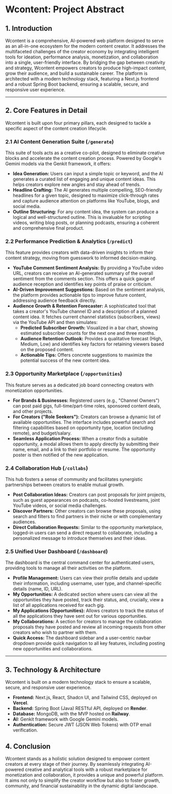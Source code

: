 
# Wcontent: Project Abstract

## 1. Introduction

Wcontent is a comprehensive, AI-powered web platform designed to serve as an all-in-one ecosystem for the modern content creator. It addresses the multifaceted challenges of the creator economy by integrating intelligent tools for ideation, performance analysis, monetization, and collaboration into a single, user-friendly interface. By bridging the gap between creativity and strategy, Wcontent empowers creators to produce high-impact content, grow their audience, and build a sustainable career. The platform is architected with a modern technology stack, featuring a Next.js frontend and a robust Spring Boot backend, ensuring a scalable, secure, and responsive user experience.

---

## 2. Core Features in Detail

Wcontent is built upon four primary pillars, each designed to tackle a specific aspect of the content creation lifecycle.

### 2.1 AI Content Generation Suite (`/generate`)

This suite of tools acts as a creative co-pilot, designed to eliminate creative blocks and accelerate the content creation process. Powered by Google's Gemini models via the Genkit framework, it offers:

*   **Idea Generation:** Users can input a simple topic or keyword, and the AI generates a curated list of engaging and unique content ideas. This helps creators explore new angles and stay ahead of trends.
*   **Headline Crafting:** The AI generates multiple compelling, SEO-friendly headlines for a given topic, designed to maximize click-through rates and capture audience attention on platforms like YouTube, blogs, and social media.
*   **Outline Structuring:** For any content idea, the system can produce a logical and well-structured outline. This is invaluable for scripting videos, writing blog posts, or planning podcasts, ensuring a coherent and comprehensive final product.

### 2.2 Performance Prediction & Analytics (`/predict`)

This feature provides creators with data-driven insights to inform their content strategy, moving from guesswork to informed decision-making.

*   **YouTube Comment Sentiment Analysis:** By providing a YouTube video URL, creators can receive an AI-generated summary of the overall sentiment from the comments section. This offers a quick gauge of audience reception and identifies key points of praise or criticism.
*   **AI-Driven Improvement Suggestions:** Based on the sentiment analysis, the platform provides actionable tips to improve future content, addressing audience feedback directly.
*   **Audience Growth & Retention Forecaster:** A sophisticated tool that takes a creator's YouTube channel ID and a description of a planned content idea. It fetches current channel statistics (subscribers, views) via the YouTube API and then simulates:
    *   **Predicted Subscriber Growth:** Visualized in a bar chart, showing estimated subscriber counts for the next one and three months.
    *   **Audience Retention Outlook:** Provides a qualitative forecast (High, Medium, Low) and identifies key factors for retaining viewers based on the proposed content.
    *   **Actionable Tips:** Offers concrete suggestions to maximize the potential success of the new content idea.

### 2.3 Opportunity Marketplace (`/opportunities`)

This feature serves as a dedicated job board connecting creators with monetization opportunities.

*   **For Brands & Businesses:** Registered users (e.g., "Channel Owners") can post paid gigs, full-time/part-time roles, sponsored content deals, and other projects.
*   **For Creators ("Role Seekers"):** Creators can browse a dynamic list of available opportunities. The interface includes powerful search and filtering capabilities based on opportunity type, location (including remote), and budget/salary.
*   **Seamless Application Process:** When a creator finds a suitable opportunity, a modal allows them to apply directly by submitting their name, email, and a link to their portfolio or resume. The opportunity poster is then notified of the new application.

### 2.4 Collaboration Hub (`/collabs`)

This hub fosters a sense of community and facilitates synergistic partnerships between creators to enable mutual growth.

*   **Post Collaboration Ideas:** Creators can post proposals for joint projects, such as guest appearances on podcasts, co-hosted livestreams, joint YouTube videos, or social media challenges.
*   **Discover Partners:** Other creators can browse these proposals, using search and filters to find partners in their niche or with complementary audiences.
*   **Direct Collaboration Requests:** Similar to the opportunity marketplace, logged-in users can send a direct request to collaborate, including a personalized message to introduce themselves and their ideas.

### 2.5 Unified User Dashboard (`/dashboard`)

The dashboard is the central command center for authenticated users, providing tools to manage all their activities on the platform.

*   **Profile Management:** Users can view their profile details and update their information, including username, user type, and channel-specific details (name, ID, URL).
*   **My Opportunities:** A dedicated section where users can view all the opportunities they have posted, track their status, and, crucially, view a list of all applications received for each gig.
*   **My Applications (Opportunities):** Allows creators to track the status of all the applications they have sent out for various opportunities.
*   **My Collaborations:** A section for creators to manage the collaboration proposals they have posted and review all incoming requests from other creators who wish to partner with them.
*   **Quick Access:** The dashboard sidebar and a user-centric navbar dropdown provide quick navigation to all key features, including posting new opportunities and collaborations.

---

## 3. Technology & Architecture

Wcontent is built on a modern technology stack to ensure a scalable, secure, and responsive user experience.
*   **Frontend:** Next.js, React, Shadcn UI, and Tailwind CSS, deployed on **Vercel**.
*   **Backend:** Spring Boot (Java) RESTful API, deployed on **Render**.
*   **Database:** MongoDB, with the MVP hosted on **Railway**.
*   **AI:** Genkit framework with Google Gemini models.
*   **Authentication:** Secure JWT (JSON Web Tokens) with OTP email verification.

## 4. Conclusion

Wcontent stands as a holistic solution designed to empower content creators at every stage of their journey. By seamlessly integrating AI-powered creative and analytical tools with a robust marketplace for monetization and collaboration, it provides a unique and powerful platform. It aims not only to simplify the creator workflow but also to foster growth, community, and financial sustainability in the dynamic digital landscape.
